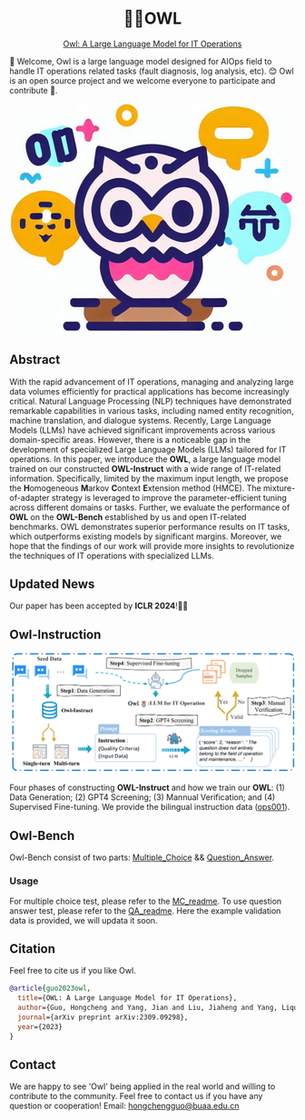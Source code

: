<div align= "center">
    <h1> 🦉🌲OWL</h1>
</div>

<p align="center">  
<a href="https://arxiv.org/pdf/2309.09298.pdf">Owl: A Large Language Model for IT Operations</a>
</p>

👋 Welcome, Owl is a large language model designed for AIOps field to handle IT operations related tasks
(fault diagnosis, log analysis, etc). 😊 Owl is an open source project and we welcome everyone to participate and contribute 🌟.


![image](./assets/cartoon.png)


## Abstract

With the rapid advancement of IT operations, managing and analyzing large data volumes efficiently for practical applications has become increasingly critical. Natural Language Processing (NLP) techniques have demonstrated remarkable capabilities in various tasks, 
including named entity recognition, machine translation, and dialogue systems. Recently, Large Language Models (LLMs) have achieved significant improvements across various domain-specific areas. 
However, there is a noticeable gap in the development of specialized Large Language Models (LLMs) tailored for IT operations. In this paper, we introduce the **OWL**,
a large language model trained on our constructed **OWL-Instruct** with a wide range of IT-related information. Specifically, limited by the maximum input length, we propose the **H**omogeneous **M**arkov **C**ontext **E**xtension method (HMCE). The mixture-of-adapter strategy is leveraged to improve the parameter-efficient tuning across different domains or tasks.
Further, we evaluate the performance of **OWL** on the **OWL-Bench** established by us and open IT-related benchmarks. OWL demonstrates superior performance results on IT tasks, which outperforms existing models by significant margins. Moreover, we hope that the findings of our work will provide more insights to revolutionize the techniques of IT operations with specialized LLMs.

## Updated News

Our paper has been accepted by **ICLR 2024**!👏👏

## Owl-Instruction

![](./assets/framework.png)

Four phases of constructing **OWL-Instruct** and how we train our **OWL**: (1) Data Generation;  (2) GPT4 Screening; (3) Mannual Verification; and (4) Supervised Fine-tuning.
We provide the bilingual instruction data ([ops001](./OWL-Instruct/data)).

## Owl-Bench
Owl-Bench consist of two parts: [Multiple_Choice](./Multiple_Choice) && [Question_Answer](./Question_Answer).

### Usage

For multiple choice test, please refer to the [MC_readme](./Multiple_Choice/MC_readme.md).
To use question answer test, please refer to the [QA_readme](./Question_Answer/QA_readme.md). Here the example validation data is provided, we will updata it soon.

## Citation

Feel free to cite us if you like Owl.

```bibtex
@article{guo2023owl,
  title={OWL: A Large Language Model for IT Operations},
  author={Guo, Hongcheng and Yang, Jian and Liu, Jiaheng and Yang, Liqun and Chai, Linzheng and Bai, Jiaqi and Peng, Junran and Hu, Xiaorong and Chen, Chao and Zhang, Dongfeng and others},
  journal={arXiv preprint arXiv:2309.09298},
  year={2023}
}
```

## Contact
We are happy to see 'Owl' being applied in the real world and willing to contribute to the community. Feel free to contact us if you have any question or cooperation!
Email: hongchengguo@buaa.edu.cn


